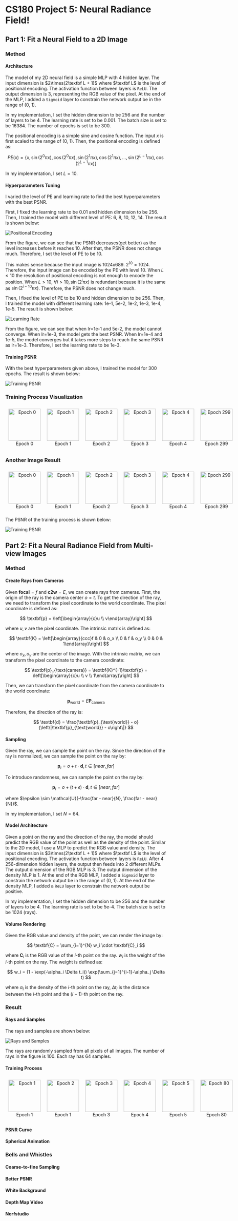 # CS180 Project 5: Neural Radiance Field!

## Part 1: Fit a Neural Field to a 2D Image

### Method

#### Architecture

The model of my 2D neural field is a simple MLP with 4 hidden layer. The input dimension is $2\times(2\textbf L + 1)$ where $\textbf L$ is the level of positional encoding. The activation function between layers is `ReLU`. The output dimension is 3, representing the RGB value of the pixel. At the end of the MLP, I added a `Sigmoid` layer to constrain the network output be in the range of (0, 1).

In my implementation, I set the hidden dimension to be 256 and the number of layers to be 4. The learning rate is set to be 0.001. The batch size is set to be 16384. The number of epochs is set to be 300.

The positional encoding is a simple sine and cosine function. The input $x$ is first scaled to the range of (0, 1). Then, the positional encoding is defined as:

$$
P E(x)=\left\{x, \sin \left(2^0 \pi x\right), \cos \left(2^0 \pi x\right), \sin \left(2^1 \pi x\right), \cos \left(2^1 \pi x\right), \ldots, \sin \left(2^{L-1} \pi x\right), \cos \left(2^{L-1} \pi x\right)\right\}
$$

In my implementation, I set $L=10$.

#### Hyperparameters Tuning

I varied the level of PE and learning rate to find the best hyperparameters with the best PSNR.

First, I fixed the learning rate to be 0.01 and hidden dimension to be 256. Then, I trained the model with different level of PE: 6, 8, 10, 12, 14. The result is shown below:

![Positional Encoding](./images/2D/pe/pe.png)

From the figure, we can see that the PSNR decreases(get better) as the level increases before it reaches 10. After that, the PSNR does not change much. Therefore, I set the level of PE to be 10.

This makes sense because the input image is 1024x689. $2^{10}=1024$. Therefore, the input image can be encoded by the PE with level 10. When $L \leq 10$ the resolution of positional encoding is not enough to encode the position. When $L > 10$, $\forall i > 10, \sin \left(2^{i} \pi x\right)$ is redundant because it is the same as $\sin \left(2^{i-10} \pi x\right)$. Therefore, the PSNR does not change much.

Then, I fixed the level of PE to be 10 and hidden dimension to be 256. Then, I trained the model with different learning rate: 1e-1, 5e-2, 1e-2, 1e-3, 1e-4, 1e-5. The result is shown below:

![Learning Rate](./images/2D/lr/lr.png)

From the figure, we can see that when lr=1e-1 and 5e-2, the model cannot converge. When lr=1e-3, the model gets the best PSNR. When lr=1e-4 and 1e-5, the model converges but it takes more steps to reach the same PSNR as lr=1e-3. Therefore, I set the learning rate to be 1e-3.

#### Training PSNR

With the best hyperparameters given above, I trained the model for 300 epochs. The result is shown below:

![Training PSNR](./images/2D/best/best.png)

### Training Process Visualization

<div class="gallery">
    <figure>
        <img src="images/2D/version_1/0000.jpg" alt="Epoch 0">
        <figcaption>Epoch 0</figcaption>
    </figure>
    <figure>
        <img src="images/2D/version_1/0001.jpg" alt="Epoch 1">
        <figcaption>Epoch 1</figcaption>
    </figure>
    <figure>
        <img src="images/2D/version_1/0002.jpg" alt="Epoch 2">
        <figcaption>Epoch 2</figcaption>
    </figure>
    <figure>
        <img src="images/2D/version_1/0003.jpg" alt="Epoch 3">
        <figcaption>Epoch 3</figcaption>
    </figure>
    <figure>
        <img src="images/2D/version_1/0004.jpg" alt="Epoch 4">
        <figcaption>Epoch 4</figcaption>
    </figure>
    <figure>
        <img src="images/2D/version_1/0299.jpg" alt="Epoch 299">
        <figcaption>Epoch 299</figcaption>
    </figure>
    <style>
        .gallery {
            display: flex;
            justify-content: space-around;
            align-items: center;
        }
        .gallery img {
            width: 100px; /* Adjust as needed */
            height: auto;
        }
        .gallery figure {
            margin: 10px;
            text-align: center;
        }
    </style>
</div>

### Another Image Result

<div class="gallery">
    <figure>
        <img src="images/2D/version_23/0000.jpg" alt="Epoch 0">
        <figcaption>Epoch 0</figcaption>
    </figure>
    <figure>
        <img src="images/2D/version_23/0001.jpg" alt="Epoch 1">
        <figcaption>Epoch 1</figcaption>
    </figure>
    <figure>
        <img src="images/2D/version_23/0002.jpg" alt="Epoch 2">
        <figcaption>Epoch 2</figcaption>
    </figure>
    <figure>
        <img src="images/2D/version_23/0003.jpg" alt="Epoch 3">
        <figcaption>Epoch 3</figcaption>
    </figure>
    <figure>
        <img src="images/2D/version_23/0004.jpg" alt="Epoch 4">
        <figcaption>Epoch 4</figcaption>
    </figure>
    <figure>
        <img src="images/2D/version_23/0299.jpg" alt="Epoch 299">
        <figcaption>Epoch 299</figcaption>
    </figure>
    <style>
        .gallery {
            display: flex;
            justify-content: space-around;
            align-items: center;
        }
        .gallery img {
            width: 100px; /* Adjust as needed */
            height: auto;
        }
        .gallery figure {
            margin: 10px;
            text-align: center;
        }
    </style>
</div>

The PSNR of the training process is shown below:

![Training PSNR](./images/2D/version_23/Berkeley_glade_afternoon.png)

## Part 2: Fit a Neural Radiance Field from Multi-view Images

### Method

#### Create Rays from Cameras

Given $\textbf{focal}=f$ and $\textbf{c2w}=E$, we can create rays from cameras. First, the origin of the ray is the camera center $o = t$. To get the direction of the ray, we need to transform the pixel coordinate to the world coordinate. The pixel coordinate is defined as:

$$
\textbf{p} = \left[\begin{array}{c}u \\ v\end{array}\right]
$$

where $u, v$ are the pixel coordinate. The intrinsic matrix is defined as:

$$
\textbf{K} = \left[\begin{array}{ccc}f & 0 & o_x \\ 0 & f & o_y \\ 0 & 0 & 1\end{array}\right]
$$

where $o_x, o_y$ are the center of the image. With the intrinsic matrix, we can transform the pixel coordinate to the camera coordinate:

$$
\textbf{p}_{\text{camera}} = \textbf{K}^{-1}\textbf{p} = \left[\begin{array}{c}u \\ v \\ 1\end{array}\right]
$$

Then, we can transform the pixel coordinate from the camera coordinate to the world coordinate:

$$
\textbf{p}_{\text{world}} = E \textbf{P}_{\text{camera}}
$$

Therefore, the direction of the ray is:

$$
\textbf{d} = \frac{\textbf{p}_{\text{world}} - o}{\left\|\textbf{p}_{\text{world}} - o\right\|}
$$


#### Sampling

Given the ray, we can sample the point on the ray. Since the direction of the ray is normalized, we can sample the point on the ray by:

$$
\textbf{p}_i = o + t \cdot \textbf{d}, t \in [near, far]
$$

To introduce randomness, we can sample the point on the ray by:

$$
\textbf{p}_i = o + (t + \epsilon) \cdot \textbf{d}, t \in [near, far]
$$

where $\epsilon \sim \mathcal{U}(-\frac{far - near}{N}, \frac{far - near}{N})$.

In my implementation, I set $N=64$.

#### Model Architecture

Given a point on the ray and the direction of the ray, the model should predict the RGB value of the point as well as the density of the point. Similar to the 2D model, I use a MLP to predict the RGB value and density. The input dimension is $3\times(2\textbf L + 1)$ where $\textbf L$ is the level of positional encoding. The activation function between layers is `ReLU`. After 4 256-dimension hidden layers, the output then feeds into 2 different MLPs. The output dimension of the RGB MLP is 3. The output dimension of the density MLP is 1. At the end of the RGB MLP, I added a `Sigmoid` layer to constrain the network output be in the range of (0, 1). At the end of the density MLP, I added a `ReLU` layer to constrain the network output be positive.

In my implementation, I set the hidden dimension to be 256 and the number of layers to be 4. The learning rate is set to be 5e-4. The batch size is set to be 1024 (rays).

#### Volume Rendering

Given the RGB value and density of the point, we can render the image by:

$$
\textbf{C} = \sum_{i=1}^{N} w_i \cdot \textbf{C}_i
$$

where $\textbf{C}_i$ is the RGB value of the $i$-th point on the ray. $w_i$ is the weight of the $i$-th point on the ray. The weight is defined as:

$$
w_i = (1 - \exp(-\alpha_i \Delta t_i)) \exp(\sum_{j=1}^{i-1}-\alpha_j \Delta t)
$$

where $\alpha_i$ is the density of the $i$-th point on the ray, $\Delta t_i$ is the distance between the $i$-th point and the $(i-1)$-th point on the ray.

### Result

#### Rays and Samples

The rays and samples are shown below:

![Rays and Samples](./images/sample.png)

The rays are randomly sampled from all pixels of all images. The number of rays in the figure is 100. Each ray has 64 samples.

#### Training Process

<div class="gallery">
    <figure>
        <img src="images/version_36/000001.png" alt="Epoch 1">
        <figcaption>Epoch 1</figcaption>
    </figure>
    <figure>
        <img src="images/version_36/000002.png" alt="Epoch 2">
        <figcaption>Epoch 1</figcaption>
    </figure>
    <figure>
        <img src="images/version_36/000003.png" alt="Epoch 3">
        <figcaption>Epoch 3</figcaption>
    </figure>
    <figure>
        <img src="images/version_36/000004.png" alt="Epoch 4">
        <figcaption>Epoch 4</figcaption>
    </figure>
    <figure>
        <img src="images/version_36/000005.png" alt="Epoch 5">
        <figcaption>Epoch 5</figcaption>
    </figure>
    <figure>
        <img src="images/version_36/000080.png" alt="Epoch 80">
        <figcaption>Epoch 80</figcaption>
    </figure>
    <style>
        .gallery {
            display: flex;
            justify-content: space-around;
            align-items: center;
        }
        .gallery img {
            width: 100px; /* Adjust as needed */
            height: auto;
        }
        .gallery figure {
            margin: 10px;
            text-align: center;
        }
    </style>
</div>

#### PSNR Curve

#### Spherical Animation

### Bells and Whistles

#### Coarse-to-fine Sampling

#### Better PSNR

#### White Background

#### Depth Map Video

#### Nerfstudio
